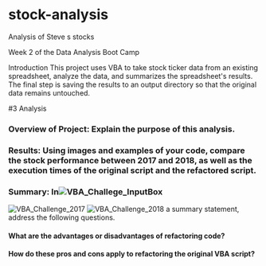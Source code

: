 # stock-analysis
Analysis of Steve s stocks

Week 2 of the Data Analysis Boot Camp

Introduction
This project uses VBA to take stock ticker data from an existing spreadsheet, analyze the data, and summarizes the spreadsheet's results. The final step is saving the results to an output directory so that the original data remains untouched.

#3 Analysis
### Overview of Project: Explain the purpose of this analysis.
### Results: Using images and examples of your code, compare the stock performance between 2017 and 2018, as well as the execution times of the original script and the refactored script.



### Summary: In![VBA_Challege_InputBox](https://user-images.githubusercontent.com/111100908/186755697-ea139298-ee4b-4717-a36b-bbcf91b8055d.png)
![VBA_Challenge_2017](https://user-images.githubusercontent.com/111100908/186755700-9a0dcba7-f849-44fc-b8c8-9a8fb8a5228c.png)
![VBA_Challenge_2018](https://user-images.githubusercontent.com/111100908/186755702-64d31833-e1c3-438f-bcfc-e910c06cfb00.png)
 a summary statement, address the following questions.
  #### What are the advantages or disadvantages of refactoring code?
  #### How do these pros and cons apply to refactoring the original VBA script?

